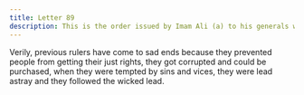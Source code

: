 ```yaml
---
title: Letter 89
description: This is the order issued by Imam Ali (a) to his generals when he took over rulership of the Muslim State.
---
```


Verily, previous rulers have come to sad ends because they prevented people from getting 
their just rights, they got corrupted and could be purchased, when they were tempted by sins 
and vices, they were lead astray and they followed the wicked lead.